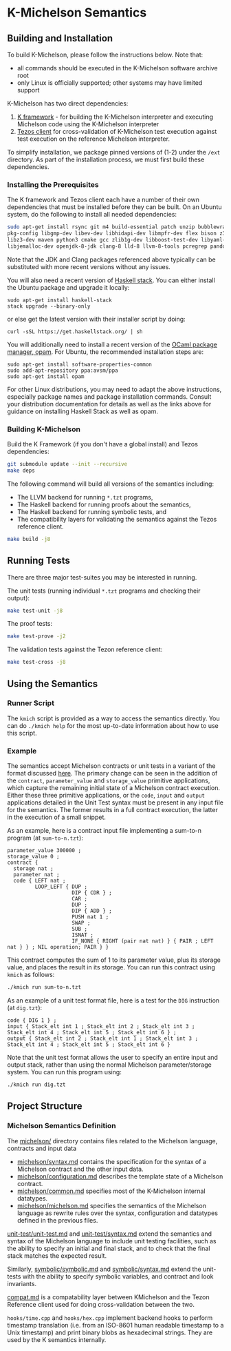 K-Michelson Semantics
=====================

Building and Installation
-------------------------

To build K-Michelson, please follow the instructions below. Note that:

-   all commands should be executed in the K-Michelson software archive root
-   only Linux is officially supported; other systems may have limited support

K-Michelson has two direct dependencies:

1.  [K framework](https://github.com/kframework/k) - for building the K-Michelson
    interpreter and executing Michelson code using the K-Michelson interpreter
2.  [Tezos client](http://tezos.gitlab.io/index.html) for cross-validation of
    K-Michelson test execution against test execution on the reference Michelson
    interpreter.

To simplify installation, we package pinned versions of (1-2) under the `/ext`
directory. As part of the installation process, we must first build these
dependencies.

### Installing the Prerequisites

The K framework and Tezos client each have a number of their own dependencies
that must be installed before they can be built. On an Ubuntu system, do the
following to install all needed dependencies:

```sh
sudo apt-get install rsync git m4 build-essential patch unzip bubblewrap wget  \
pkg-config libgmp-dev libev-dev libhidapi-dev libmpfr-dev flex bison z3        \
libz3-dev maven python3 cmake gcc zlib1g-dev libboost-test-dev libyaml-dev     \
libjemalloc-dev openjdk-8-jdk clang-8 lld-8 llvm-8-tools pcregrep pandoc
```

Note that the JDK and Clang packages referenced above typically can be
substituted with more recent versions without any issues.

You will also need a recent version of [Haskell stack](https://docs.haskellstack.org/en/stable/install_and_upgrade).
You can either install the Ubuntu package and upgrade it locally:

```
sudo apt-get install haskell-stack
stack upgrade --binary-only
```

or else get the latest version with their installer script by doing:

```
curl -sSL https://get.haskellstack.org/ | sh
```

You will additionally need to install a recent version of the [OCaml package manager, opam](https://opam.ocaml.org/doc/Install.html).
For Ubuntu, the recommended installation steps are:

```
sudo apt-get install software-properties-common
sudo add-apt-repository ppa:avsm/ppa
sudo apt-get install opam
```

For other Linux distributions, you may need to adapt the above instructions,
especially package names and package installation commands.
Consult your distribution documentation for details as well as the links
above for guidance on installing Haskell Stack as well as opam.

### Building K-Michelson

Build the K Framework (if you don't have a global install) and Tezos dependencies:

```sh
git submodule update --init --recursive
make deps
```

The following command will build all versions of the semantics including:

-   The LLVM backend for running `*.tzt` programs,
-   The Haskell backend for running proofs about the semantics,
-   The Haskell backend for running symbolic tests, and
-   The compatibility layers for validating the semantics against the Tezos reference client.

```sh
make build -j8
```

Running Tests
-------------

There are three major test-suites you may be interested in running.

The unit tests (running individual `*.tzt` programs and checking their output):

```sh
make test-unit -j8
```

The proof tests:

```sh
make test-prove -j2
```

The validation tests against the Tezon reference client:

```sh
make test-cross -j8
```

Using the Semantics
-------------------

### Runner Script

The `kmich` script is provided as a way to access the semantics directly.
You can do `./kmich help` for the most up-to-date information about how to use this script.

### Example

The semantics accept Michelson contracts or unit tests in a variant of the format discussed [here](https://gitlab.com/tezos/tezos/-/merge_requests/1487/diffs).
The primary change can be seen in the addition of the `contract`, `parameter_value` and `storage_value` primitive applications, which capture the remaining initial state of a Michelson contract execution.
Either these three primitive applications, or the `code`, `input` and `output` applications detailed in the Unit Test syntax must be present in any input file for the semantics.
The former results in a full contract execution, the latter in the execution of a small snippet.

As an example, here is a contract input file implementing a sum-to-n program (at `sum-to-n.tzt`):

```tzt
parameter_value 300000 ;
storage_value 0 ;
contract {
  storage nat ;
  parameter nat ;
  code { LEFT nat ;
         LOOP_LEFT { DUP ;
                     DIP { CDR } ;
                     CAR ;
                     DUP ;
                     DIP { ADD } ;
                     PUSH nat 1 ;
                     SWAP ;
                     SUB ;
                     ISNAT ;
                     IF_NONE { RIGHT (pair nat nat) } { PAIR ; LEFT nat } } ; NIL operation; PAIR } }
```

This contract computes the sum of 1 to its parameter value, plus its storage value, and places the result in its storage.
You can run this contract using `kmich` as follows:

```sh
./kmich run sum-to-n.tzt
```

As an example of a unit test format file, here is a test for the `DIG` instruction (at `dig.tzt`):

```tzt
code { DIG 1 } ;
input { Stack_elt int 1 ; Stack_elt int 2 ; Stack_elt int 3 ; Stack_elt int 4 ; Stack_elt int 5 ; Stack_elt int 6 } ;
output { Stack_elt int 2 ; Stack_elt int 1 ; Stack_elt int 3 ; Stack_elt int 4 ; Stack_elt int 5 ; Stack_elt int 6 }
```

Note that the unit test format allows the user to specify an entire input and output stack, rather than using the normal Michelson parameter/storage system.
You can run this program using:

```sh
./kmich run dig.tzt
```

Project Structure
-----------------

### Michelson Semantics Definition

The [michelson/](./michelson/) directory contains files related to the Michelson language, contracts and input data

* [michelson/syntax.md](./michelson/syntax.md) contains the specification for the syntax of a Michelson contract and the other input data.
* [michelson/configuration.md](./michelson/configuration.md) describes the template state of a Michelson contract.
* [michelson/common.md](./michelson/common.md) specifies most of the K-Michelson internal datatypes.
* [michelson/michelson.md](./michelson/michelson.md) specifies the semantics of the Michelson language as rewrite rules over the syntax, configuration and datatypes defined in the previous files.

[unit-test/unit-test.md](./unit-test/unit-test.md) and [unit-test/syntax.md](./unit-test/syntax.md) extend the semantics and syntax of the Michelson language to include unit testing facilities, such as the ability to specify an initial and final stack, and to check that the final stack matches the expected result.

Similarly, [symbolic/symbolic.md](./symbolic/symbolic.md) and [symbolic/syntax.md](./symbolic/syntax.md) extend the unit-tests with the ability to specify symbolic variables, and contract and look invariants.

[compat.md](./compat.md) is a compatability layer between KMichelson and the Tezon Reference client used for doing cross-validation between the two.

`hooks/time.cpp` and `hooks/hex.cpp` implement backend hooks to perform timestamp translation (i.e. from an ISO-8601 human readable timestamp to a Unix timestamp) and print binary blobs as hexadecimal strings.
They are used by the K semantics internally.
